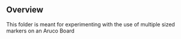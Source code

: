 ## Overview

This folder is meant for experimenting with the use of multiple sized markers on an Aruco Board


